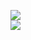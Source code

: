 [![](https://img.shields.io/badge/Made%20With-Github%20Spray-lightgrey.svg?style=for-the-badge&logo=github)](https://github.com/Annihil/github-spray#1908)  
[![](https://i.imgur.com/2DrTn0Z.gif)](https://github.com/Annihil/github-spray)